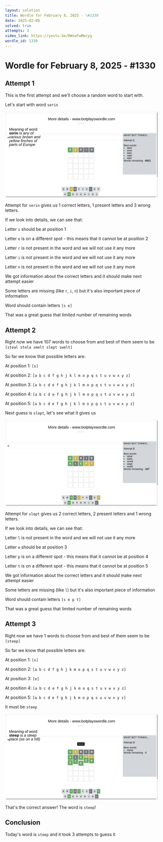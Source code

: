 ```yaml
---
layout: solution
title: Wordle for February 8, 2025 - \#1330
date: 2025-02-08
solved: true
attempts: 3
video_link: https://youtu.be/RWseFwMmcyg
wordle_id: 1330
---
```


# Wordle for February 8, 2025 - \#1330

## Attempt 1

This is the first attempt and we'll choose a random word to start with.

Let's start with word `serin`

![Attempt 1](2025-02-08/attempt-1.png)

Attempt for `serin` gives us 1 correct letters, 1 present letters and 3 wrong letters.

If we look into details, we can see that:

Letter `s` should be at position 1

Letter `e` is on a different spot - this means that it cannot be at position 2

Letter `r` is not present in the word and we will not use it any more

Letter `i` is not present in the word and we will not use it any more

Letter `n` is not present in the word and we will not use it any more

We got information about the correct letters and it should make next attempt easier

Some letters are missing (like `r`, `i`, `n`) but it's also important piece of information

Word should contain letters `[s e]`

That was a great guess that limited number of remaining words



## Attempt 2

Right now we have 107 words to choose from and best of them seem to be `[steal stela smelt slept swelt]`

So far we know that possible letters are:

At position 1: `[s]`

At position 2: `[a b c d f g h j k l m o p q s t u v w x y z]`

At position 3: `[a b c d e f g h j k l m o p q s t u v w x y z]`

At position 4: `[a b c d e f g h j k l m o p q s t u v w x y z]`

At position 5: `[a b c d e f g h j k l m o p q s t u v w x y z]`

Next guess is `slept`, let's see what it gives us

![Attempt 2](2025-02-08/attempt-2.png)

Attempt for `slept` gives us 2 correct letters, 2 present letters and 1 wrong letters.

If we look into details, we can see that:

Letter `l` is not present in the word and we will not use it any more

Letter `e` should be at position 3

Letter `p` is on a different spot - this means that it cannot be at position 4

Letter `t` is on a different spot - this means that it cannot be at position 5

We got information about the correct letters and it should make next attempt easier

Some letters are missing (like `l`) but it's also important piece of information

Word should contain letters `[s e p t]`

That was a great guess that limited number of remaining words



## Attempt 3

Right now we have 1 words to choose from and best of them seem to be `[steep]`

So far we know that possible letters are:

At position 1: `[s]`

At position 2: `[a b c d f g h j k m o p q s t u v w x y z]`

At position 3: `[e]`

At position 4: `[a b c d e f g h j k m o q s t u v w x y z]`

At position 5: `[a b c d e f g h j k m o p q s u v w x y z]`

It must be `steep`

![Attempt 3](2025-02-08/attempt-3.png)

That's the correct answer! The word is `steep`!

## Conclusion

Today's word is `steep` and it took 3 attempts to guess it

